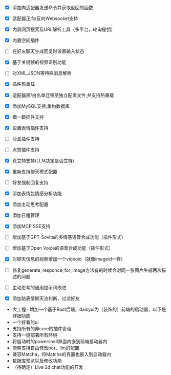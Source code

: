 - [x] 添加向适配器发送命令并获取返回的函数
- [x] 适配器正向/反向Websocket支持
- [x] 内置网页搜索及URL解析工具（多平台，轮询秘钥）
- [x] 内置空间插件
- [ ] 在好友聊天生成回复时设置输入状态
- [x] 基于关键帧的视频识别功能
- [ ] 对XML,JSON等特殊消息解析
- [x] 插件热重载
- [x] 适配器黑/白名单迁移至独立配置文件,并支持热重载
- [x] 添加MySQL支持,重构数据库
- [x] 戳一戳插件支持
- [x] 设置表情插件支持
- [ ] 沙盒插件支持
- [ ] 点赞插件支持
- [x] 真艾特支持(LLM决定是否艾特)
- [x] 重新支持聊天模式配置
- [ ] 好友强制回复支持
- [x] 添加表情包情感分析功能
- [x] 添加主动思考配置
- [x] 添加日程管理
- [x] 添加MCP SSE支持
- [ ] 增加基于GPT-Sovits的多情感语音合成功能（插件形式）
- [ ] 增加基于Open Voice的语音合成功能（插件形式）
- [x] 对聊天信息的视频增加一个videoid（就像imageid一样）
- [ ] 修复generate_responce_for_image方法有的时候会对同一张图片生成两次描述的问题
- [ ] 主动思考的通用提示词改进
- [x] 添加贴表情聊天流判断，过滤好友


- 大工程
· 增加一个基于Rust后端，daisyui为（装饰的）前端的启动器，以下是详细功能
- 一个好看的ui
- 支持所有的非core的插件管理
- 支持一键部署所有环境
- 将启动时的powershell界面内嵌到前端启动器内
- 能够支持自由修改bot、llm的配置
- 兼容Matcha，将Matcha的界面也嵌入到启动器内
- 数据库预览以及修改功能
- （待确定）Live 2d chat功能的开发